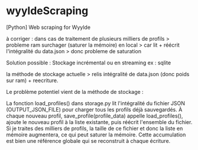 # wyyldeScraping
[Python] Web scraping for Wyylde

à corriger : dans cas de traitement de plusieurs milliers de profils > probleme ram surchager (saturer la mémoire) en local > car lit + réécrit l'intégralité du data.json > donc probleme de saturation

Solution possible : Stockage incrémental ou en streaming ex : sqlite

 la méthode de stockage actuelle > relis intégralité de data.json (donc poids sur ram) + reecriture. 

 Le problème potentiel vient de la méthode de stockage :

La fonction load_profiles() dans storage.py lit l'intégralité du fichier JSON (OUTPUT_JSON_FILE) pour charger tous les profils déjà sauvegardés.
À chaque nouveau profil, save_profile(profile_data) appelle load_profiles(), ajoute le nouveau profil à la liste existante, puis réécrit l'ensemble du fichier.
Si je traites des milliers de profils, la taille de ce fichier et donc la liste en mémoire augmentera, ce qui peut saturer la mémoire. Cette accumulation est bien une référence globale qui se reconstruit à chaque écriture.